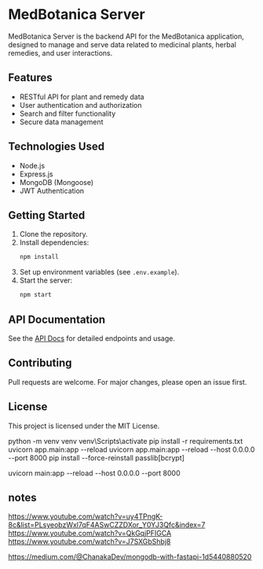 # MedBotanica Server

MedBotanica Server is the backend API for the MedBotanica application, designed to manage and serve data related to medicinal plants, herbal remedies, and user interactions.

## Features

- RESTful API for plant and remedy data
- User authentication and authorization
- Search and filter functionality
- Secure data management

## Technologies Used

- Node.js
- Express.js
- MongoDB (Mongoose)
- JWT Authentication

## Getting Started

1. Clone the repository.
2. Install dependencies:  
    ```bash
    npm install
    ```
3. Set up environment variables (see `.env.example`).
4. Start the server:  
    ```bash
    npm start
    ```

## API Documentation

See the [API Docs](./docs/API.md) for detailed endpoints and usage.

## Contributing

Pull requests are welcome. For major changes, please open an issue first.

## License

This project is licensed under the MIT License.

 python -m venv venv
 venv\Scripts\activate
 pip install -r requirements.txt
uvicorn app.main:app --reload
uvicorn app.main:app --reload --host 0.0.0.0 --port 8000
pip install --force-reinstall passlib[bcrypt]


uvicorn main:app --reload --host 0.0.0.0 --port 8000


## notes

https://www.youtube.com/watch?v=uy4TPngK-8c&list=PLsyeobzWxl7qF4ASwCZZDXor_Y0YJ3Qfc&index=7
https://www.youtube.com/watch?v=QkGqjPFIGCA
https://www.youtube.com/watch?v=J7SXGbShbj8

https://medium.com/@ChanakaDev/mongodb-with-fastapi-1d5440880520